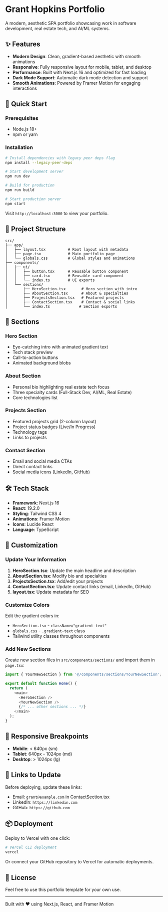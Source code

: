 # Grant Hopkins Portfolio

A modern, aesthetic SPA portfolio showcasing work in software development, real estate tech, and AI/ML systems.

## ✨ Features

- **Modern Design**: Clean, gradient-based aesthetic with smooth animations
- **Responsive**: Fully responsive layout for mobile, tablet, and desktop
- **Performance**: Built with Next.js 16 and optimized for fast loading
- **Dark Mode Support**: Automatic dark mode detection and support
- **Smooth Animations**: Powered by Framer Motion for engaging interactions

## 🚀 Quick Start

### Prerequisites

- Node.js 18+ 
- npm or yarn

### Installation

```bash
# Install dependencies with legacy peer deps flag
npm install --legacy-peer-deps

# Start development server
npm run dev

# Build for production
npm run build

# Start production server
npm start
```

Visit `http://localhost:3000` to view your portfolio.

## 📁 Project Structure

```
src/
├── app/
│   ├── layout.tsx          # Root layout with metadata
│   ├── page.tsx            # Main portfolio page
│   └── globals.css         # Global styles and animations
├── components/
│   ├── ui/
│   │   ├── button.tsx      # Reusable button component
│   │   ├── card.tsx        # Reusable card component
│   │   └── index.ts        # UI exports
│   └── sections/
│       ├── HeroSection.tsx       # Hero section with intro
│       ├── AboutSection.tsx      # About & specialties
│       ├── ProjectsSection.tsx   # Featured projects
│       ├── ContactSection.tsx    # Contact & social links
│       └── index.ts             # Section exports
```

## 🎨 Sections

### Hero Section
- Eye-catching intro with animated gradient text
- Tech stack preview
- Call-to-action buttons
- Animated background blobs

### About Section
- Personal bio highlighting real estate tech focus
- Three specialty cards (Full-Stack Dev, AI/ML, Real Estate)
- Core technologies list

### Projects Section
- Featured projects grid (2-column layout)
- Project status badges (Live/In Progress)
- Technology tags
- Links to projects

### Contact Section
- Email and social media CTAs
- Direct contact links
- Social media icons (LinkedIn, GitHub)

## 🛠 Tech Stack

- **Framework**: Next.js 16
- **React**: 19.2.0
- **Styling**: Tailwind CSS 4
- **Animations**: Framer Motion
- **Icons**: Lucide React
- **Language**: TypeScript

## 🎯 Customization

### Update Your Information

1. **HeroSection.tsx**: Update the main headline and description
2. **AboutSection.tsx**: Modify bio and specialties
3. **ProjectsSection.tsx**: Add/edit your projects
4. **ContactSection.tsx**: Update contact links (email, LinkedIn, GitHub)
5. **layout.tsx**: Update metadata for SEO

### Customize Colors

Edit the gradient colors in:
- `HeroSection.tsx` - `className="gradient-text"`
- `globals.css` - `.gradient-text` class
- Tailwind utility classes throughout components

### Add New Sections

Create new section files in `src/components/sections/` and import them in `page.tsx`:

```typescript
import { YourNewSection } from '@/components/sections/YourNewSection';

export default function Home() {
  return (
    <main>
      <HeroSection />
      <YourNewSection />
      {/* ... other sections ... */}
    </main>
  );
}
```

## 📱 Responsive Breakpoints

- **Mobile**: < 640px (sm)
- **Tablet**: 640px - 1024px (md)
- **Desktop**: > 1024px (lg)

## 🔗 Links to Update

Before deploying, update these links:

- Email: `grant@example.com` in ContactSection.tsx
- LinkedIn: `https://linkedin.com` 
- GitHub: `https://github.com`

## 📦 Deployment

Deploy to Vercel with one click:

```bash
# Vercel CLI deployment
vercel
```

Or connect your GitHub repository to Vercel for automatic deployments.

## 📄 License

Feel free to use this portfolio template for your own use.

---

Built with ❤️ using Next.js, React, and Framer Motion
